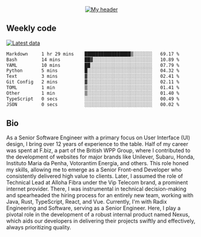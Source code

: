 <div align="center">
  <a href="https://skvggor.dev">
    <img src="https://github.com/skvggor/skvggor/assets/958723/d0c9aa9c-0c21-4219-acff-3d4f36f94691" alt="My header" />
  </a>
</div>


## Weekly code

[![Latest data](https://github.com/skvggor/skvggor/actions/workflows/main.yml/badge.svg)](https://github.com/skvggor/skvggor/actions/workflows/main.yml)

<!--START_SECTION:waka-->

```txt
Markdown     1 hr 29 mins    █████████████████▒░░░░░░░   69.17 %
Bash         14 mins         ██▓░░░░░░░░░░░░░░░░░░░░░░   10.89 %
YAML         10 mins         ██░░░░░░░░░░░░░░░░░░░░░░░   07.79 %
Python       5 mins          █░░░░░░░░░░░░░░░░░░░░░░░░   04.32 %
Text         3 mins          ▓░░░░░░░░░░░░░░░░░░░░░░░░   02.41 %
Git Config   2 mins          ▓░░░░░░░░░░░░░░░░░░░░░░░░   02.11 %
TOML         1 min           ▒░░░░░░░░░░░░░░░░░░░░░░░░   01.41 %
Other        1 min           ▒░░░░░░░░░░░░░░░░░░░░░░░░   01.40 %
TypeScript   0 secs          ░░░░░░░░░░░░░░░░░░░░░░░░░   00.49 %
JSON         0 secs          ░░░░░░░░░░░░░░░░░░░░░░░░░   00.02 %
```

<!--END_SECTION:waka-->

## Bio

<p>As a Senior Software Engineer with a primary focus on User Interface (UI) design, I bring over 12 years of experience to the table. Half of my career was spent at F.biz, a part of the British WPP Group, where I contributed to the development of websites for major brands like Unilever, Subaru, Honda, Instituto Maria da Penha, Votorantim Energia, and others. This role honed my skills, allowing me to emerge as a Senior Front-end Developer who consistently delivered high value to clients. Later, I assumed the role of Technical Lead at Alloha Fibra under the Vip Telecom brand, a prominent internet provider. There, I was instrumental in technical decision-making and spearheaded the hiring process for an entirely new team, working with Java, Rust, TypeScript, React, and Vue. Currently, I'm with Radix Engineering and Software, serving as a Senior Engineer. Here, I play a pivotal role in the development of a robust internal product named Nexus, which aids our developers in delivering their projects swiftly and effectively, always prioritizing quality.</p>

<!-- </details> -->

<!-- <div align="center">
  <h2>🤖 Recent Code Activity</h2>
  <img width="500" src="https://github-readme-stats.vercel.app/api/wakatime?username=skvggor&hide_title=true&layout=compact&theme=transparent" alt="Wakatime Stats" />
</div>

<br>

<div align="center">
  <h2>📈 GitHub Stats</h2>
  <img width="500" src="https://github-readme-stats.vercel.app/api?username=skvggor&show_icons=true&theme=transparent&hide_title=true&count_private=true" alt="GitHub Stats" />
</div>
 -->
